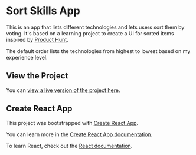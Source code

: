 # Sort Skills App

This is an app that lists different technologies and lets users sort them by voting. It's based on a learning project to create a UI for sorted items inspired by [Product Hunt](https://www.producthunt.com/). 

The default order lists the technologies from highest to lowest based on my experience level.

## View the Project
You can [view a live version of the project here](https://abgregs.github.io/sort-skills-app/).

## Create React App

This project was bootstrapped with [Create React App](https://github.com/facebook/create-react-app). 

You can learn more in the [Create React App documentation](https://facebook.github.io/create-react-app/docs/getting-started).

To learn React, check out the [React documentation](https://reactjs.org/).